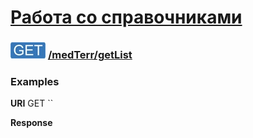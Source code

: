 [Работа со справочниками](../../../index.md)
=========================================

### ![GET](../../../../../img/get.png) [/medTerr/getList](../index.md)

### Examples

**URI** GET ``

**Response**
```json

```